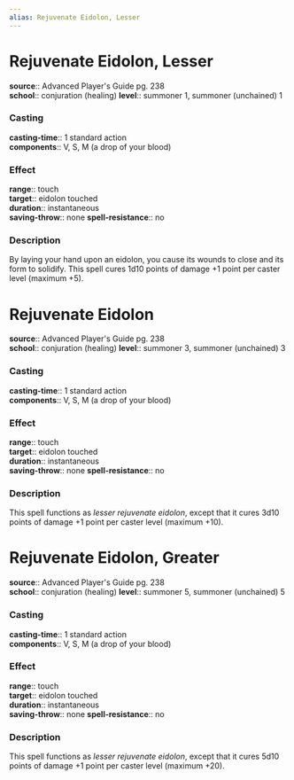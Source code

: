 ```yaml
---
alias: Rejuvenate Eidolon, Lesser
---
```


# Rejuvenate Eidolon, Lesser 

**source**:: Advanced Player's Guide pg. 238  
**school**:: conjuration (healing)
**level**:: summoner 1, summoner (unchained) 1

### Casting 

**casting-time**:: 1 standard action  
**components**:: V, S, M (a drop of your blood)

### Effect 

**range**:: touch  
**target**:: eidolon touched  
**duration**:: instantaneous  
**saving-throw**:: none
**spell-resistance**:: no

### Description 

By laying your hand upon an eidolon, you cause its wounds to close and its form to solidify. This spell cures 1d10 points of damage +1 point per caster level (maximum +5).

# Rejuvenate Eidolon 

**source**:: Advanced Player's Guide pg. 238  
**school**:: conjuration (healing)
**level**:: summoner 3, summoner (unchained) 3

### Casting 

**casting-time**:: 1 standard action  
**components**:: V, S, M (a drop of your blood)

### Effect 

**range**:: touch  
**target**:: eidolon touched  
**duration**:: instantaneous  
**saving-throw**:: none
**spell-resistance**:: no

### Description 

This spell functions as *lesser rejuvenate eidolon*, except that it cures 3d10 points of damage +1 point per caster level (maximum +10).

# Rejuvenate Eidolon, Greater 

**source**:: Advanced Player's Guide pg. 238  
**school**:: conjuration (healing)
**level**:: summoner 5, summoner (unchained) 5

### Casting 

**casting-time**:: 1 standard action  
**components**:: V, S, M (a drop of your blood)

### Effect 

**range**:: touch  
**target**:: eidolon touched  
**duration**:: instantaneous  
**saving-throw**:: none
**spell-resistance**:: no

### Description 

This spell functions as *lesser rejuvenate eidolon*, except that it cures 5d10 points of damage +1 point per caster level (maximum +20).
